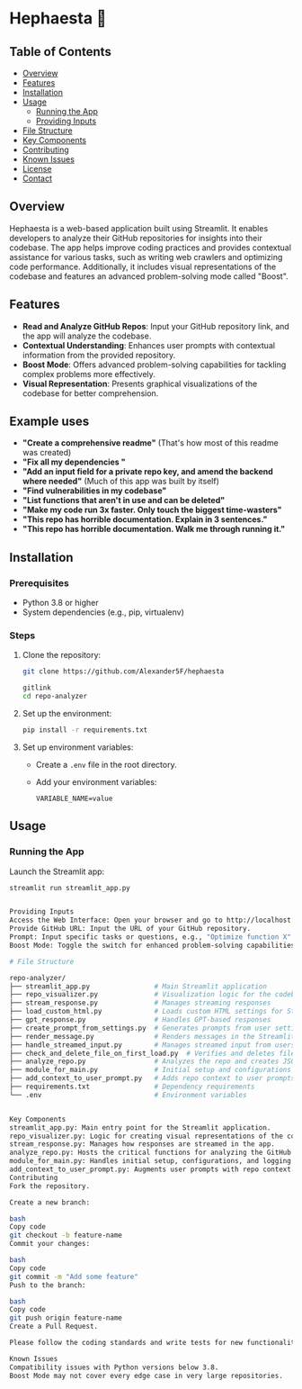# Hephaesta 🪼

## Table of Contents
- [Overview](#overview)
- [Features](#features)
- [Installation](#installation)
- [Usage](#usage)
  - [Running the App](#running-the-app)
  - [Providing Inputs](#providing-inputs)
- [File Structure](#file-structure)
- [Key Components](#key-components)
- [Contributing](#contributing)
- [Known Issues](#known-issues)
- [License](#license)
- [Contact](#contact)

## Overview
Hephaesta is a web-based application built using Streamlit. It enables developers to analyze their GitHub repositories for insights into their codebase. The app helps improve coding practices and provides contextual assistance for various tasks, such as writing web crawlers and optimizing code performance. Additionally, it includes visual representations of the codebase and features an advanced problem-solving mode called "Boost".

## Features
- **Read and Analyze GitHub Repos**: Input your GitHub repository link, and the app will analyze the codebase.
- **Contextual Understanding**: Enhances user prompts with contextual information from the provided repository.
- **Boost Mode**: Offers advanced problem-solving capabilities for tackling complex problems more effectively.
- **Visual Representation**: Presents graphical visualizations of the codebase for better comprehension.

## Example uses
- **"Create a comprehensive readme"** (That's how most of this readme was created)
- **"Fix all my dependencies "**
- **"Add an input field for a private repo key, and amend the backend where needed"** (Much of this app was built by itself)
- **"Find vulnerabilities in my codebase"**
- **"List functions that aren't in use and can be deleted"**
- **"Make my code run 3x faster. Only touch the biggest time-wasters"**
- **"This repo has horrible documentation. Explain in 3 sentences."**
- **"This repo has horrible documentation. Walk me through running it."**


## Installation

### Prerequisites
- Python 3.8 or higher
- System dependencies (e.g., pip, virtualenv)

### Steps
1. Clone the repository:

    ```bash
    git clone https://github.com/Alexander5F/hephaesta    

    gitlink
    cd repo-analyzer
    ```

2. Set up the environment:

    ```bash
    pip install -r requirements.txt
    ```

3. Set up environment variables:

    - Create a `.env` file in the root directory.
    - Add your environment variables:

      ```
      VARIABLE_NAME=value
      ```

## Usage

### Running the App
Launch the Streamlit app:

```bash
streamlit run streamlit_app.py


Providing Inputs
Access the Web Interface: Open your browser and go to http://localhost:8501.
Provide GitHub URL: Input the URL of your GitHub repository.
Prompt: Input specific tasks or questions, e.g., "Optimize function X" or "Identify security vulnerabilities".
Boost Mode: Toggle the switch for enhanced problem-solving capabilities.

# File Structure

repo-analyzer/
├── streamlit_app.py                # Main Streamlit application
├── repo_visualizer.py              # Visualization logic for the codebase
├── stream_response.py              # Manages streaming responses
├── load_custom_html.py             # Loads custom HTML settings for Streamlit
├── gpt_response.py                 # Handles GPT-based responses
├── create_prompt_from_settings.py  # Generates prompts from user settings
├── render_message.py               # Renders messages in the Streamlit interface
├── handle_streamed_input.py        # Manages streamed input from users
├── check_and_delete_file_on_first_load.py  # Verifies and deletes files on first load
├── analyze_repo.py                 # Analyzes the repo and creates JSON interactions
├── module_for_main.py              # Initial setup and configurations
├── add_context_to_user_prompt.py   # Adds repo context to user prompts
├── requirements.txt                # Dependency requirements
└── .env                            # Environment variables


Key Components
streamlit_app.py: Main entry point for the Streamlit application.
repo_visualizer.py: Logic for creating visual representations of the codebase.
stream_response.py: Manages how responses are streamed in the app.
analyze_repo.py: Hosts the critical functions for analyzing the GitHub repo and transforming the data.
module_for_main.py: Handles initial setup, configurations, and logging.
add_context_to_user_prompt.py: Augments user prompts with repo context.
Contributing
Fork the repository.

Create a new branch:

bash
Copy code
git checkout -b feature-name
Commit your changes:

bash
Copy code
git commit -m "Add some feature"
Push to the branch:

bash
Copy code
git push origin feature-name
Create a Pull Request.

Please follow the coding standards and write tests for new functionalities. Refer to our Contributing Guidelines for more information.

Known Issues
Compatibility issues with Python versions below 3.8.
Boost Mode may not cover every edge case in very large repositories.
